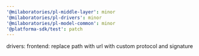 ```yaml
---
'@milaboratories/pl-middle-layer': minor
'@milaboratories/pl-drivers': minor
'@milaboratories/pl-model-common': minor
'@platforma-sdk/test': patch
---
```


drivers: frontend: replace path with url with custom protocol and signature
